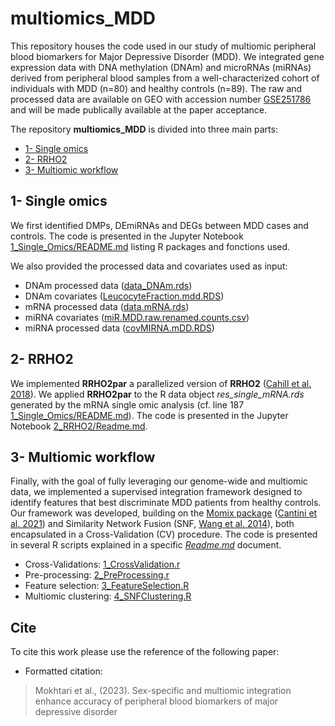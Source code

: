 # multiomics_MDD

<!-- [![DOI](https://zenodo.org/ lien à ajouter -->

This repository houses the code used in our study of multiomic peripheral blood biomarkers for Major Depressive Disorder (MDD). We integrated gene expression data with DNA methylation (DNAm) and microRNAs (miRNAs) derived from peripheral blood samples from a well-characterized cohort of individuals with MDD (n=80) and healthy controls (n=89). The raw and processed data are available on GEO with accession number [GSE251786](https://www.ncbi.nlm.nih.gov/geo/query/acc.cgi?acc=GSE251786) and will be made publically available at the paper acceptance. 

The repository **multiomics_MDD** is divided into three main parts: 
- [1- Single omics](https://github.com/INSERM-U1141-Neurodiderot/multiomics_MDD/tree/main/1_Single_Omics)
- [2- RRHO2](https://github.com/INSERM-U1141-Neurodiderot/multiomics_MDD/tree/main/2_RRHO2)
- [3- Multiomic workflow](https://github.com/INSERM-U1141-Neurodiderot/multiomics_MDD/tree/main/3_multiomics)

## 1- Single omics

We first identified DMPs, DEmiRNAs and DEGs between MDD cases and controls. The code is presented in the Jupyter Notebook [1_Single_Omics/README.md](https://github.com/INSERM-U1141-Neurodiderot/multiomics_MDD/blob/main/1_Single_Omics/README.md) listing R packages and fonctions used. 

We also provided the processed data and covariates used as input:
- DNAm processed data ([data_DNAm.rds](https://github.com/INSERM-U1141-Neurodiderot/multiomics_MDD/blob/main/1_Single_Omics/data.mRNA.rds))
- DNAm covariates ([LeucocyteFraction.mdd.RDS](https://github.com/INSERM-U1141-Neurodiderot/multiomics_MDD/blob/main/1_Single_Omics/LeucocyteFraction.mdd.RDS))
- mRNA processed data ([data.mRNA.rds](https://github.com/INSERM-U1141-Neurodiderot/multiomics_MDD/blob/main/1_Single_Omics/data.mRNA.rds))
- miRNA covariates ([miR.MDD.raw.renamed.counts.csv](https://github.com/INSERM-U1141-Neurodiderot/multiomics_MDD/blob/main/1_Single_Omics/miR.MDD.raw.renamed.counts.csv))
- miRNA processed data ([covMIRNA.mDD.RDS](https://github.com/INSERM-U1141-Neurodiderot/multiomics_MDD/blob/main/1_Single_Omics/covMIRNA.mDD.RDS))

## 2- RRHO2

We implemented **RRHO2par** a parallelized version of **RRHO2** ([Cahill et al. 2018](https://doi.org/10.1038/s41598-018-27903-2)). We applied **RRHO2par** to the R data object *res_single_mRNA.rds* generated by the mRNA single omic analysis (cf. line 187 [1_Single_Omics/README.md](https://github.com/INSERM-U1141-Neurodiderot/multiomics_MDD/blob/main/1_Single_Omics/README.md)). The code is presented in the Jupyter Notebook [2_RRHO2/Readme.md](https://github.com/INSERM-U1141-Neurodiderot/multiomics_MDD/blob/main/2_RRHO2/Readme.md). 
 
## 3- Multiomic workflow
Finally, with the goal of fully leveraging our genome-wide and multiomic data, we implemented a supervised integration framework designed to identify features that best discriminate MDD patients from healthy controls. Our framework was developed, building on the [Momix package](https://github.com/cantinilab/momix-notebook) ([Cantini et al. 2021](https://doi.org/10.1038/s41467-020-20430-7)) and Similarity Network Fusion (SNF, [Wang et al. 2014](http://www.nature.com/nmeth/journal/v11/n3/full/nmeth.2810.html)), both encapsulated in a Cross-Validation (CV) procedure. The code is presented in several R scripts explained in a specific [_Readme.md_](https://github.com/INSERM-U1141-Neurodiderot/multiomics_MDD/tree/main/3_multiomics/Readme.md) document.

- Cross-Validations: [1_CrossValidation.r](https://github.com/INSERM-U1141-Neurodiderot/multiomics_MDD/tree/main/3_multiomics/1_CrossValidation.r)
- Pre-processing: [2_PreProcessing.r](https://github.com/INSERM-U1141-Neurodiderot/multiomics_MDD/tree/main/3_multiomics/2_PreProcessing.r)
- Feature selection: [3_FeatureSelection.R](https://github.com/INSERM-U1141-Neurodiderot/multiomics_MDD/tree/main/3_multiomics/3_FeatureSelection.R)
- Multiomic clustering: [4_SNFClustering.R](https://github.com/INSERM-U1141-Neurodiderot/multiomics_MDD/tree/main/3_multiomics/4_SNFClustering.R)

## Cite

To cite this work please use the reference of the following paper:

+ Formatted citation:
  
> Mokhtari et al., (2023). Sex-specific and multiomic integration enhance accuracy of peripheral blood biomarkers of major depressive disorder <!--lien research square à ajouter https://doi -->

<!-- + BibTeX citation: -->

